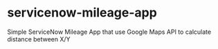 # servicenow-mileage-app
Simple ServiceNow Mileage App that use Google Maps API to calculate distance between X/Y
